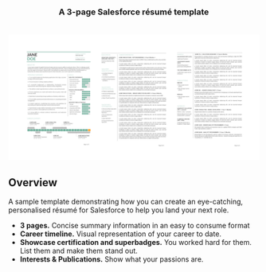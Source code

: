 <h3 align="center">
	A 3-page Salesforce résumé template<br><br>
</h3>

<p align="center">
  <img alt="timeline demo" src="ResumeImage.png">
</p>


## Overview
A sample template demonstrating how you can create an eye-catching, personalised résumé for Salesforce to help you land your next role.

- **3 pages.** Concise summary information in an easy to consume format
- **Career timeline.** Visual representation of your career to date.
- **Showcase certification and superbadges.** You worked hard for them. List them and make them stand out.
- **Interests & Publications.** Show what your passions are.
